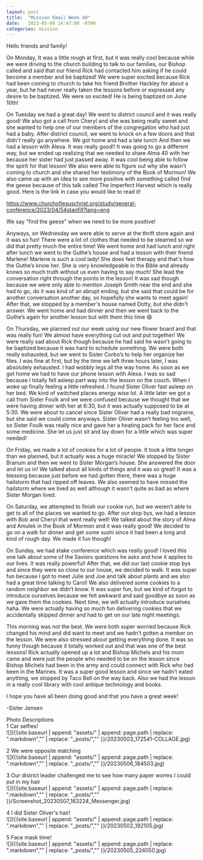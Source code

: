 ```yaml
---
layout: post
title:  "Mission Email Week 49"
date:   2023-05-08 14:47:00 -0700
categories: mission
---
```

Hello friends and family!

On Monday, It was a little rough at first, but it was really cool because while we were driving to the church building to talk to our families, our Bishop called and said that our friend Rick had contacted him asking if he could become a member and be baptized! We were super excited because Rick had been coming to church to take his friend Brother Hackley for about a year, but he had never really taken the lessons before or expressed any desire to be baptized. We were so excited! He is being baptized on June 10th!

On Tuesday we had a great day! We went to district council and it was really good! We also got a call from Cheryl and she was being really sweet and she wanted to help one of our members of the congregation who had just had a baby. After district council, we went to knock on a few doors and that didn't really go anywhere. We got home and had a late lunch And then we had a lesson with Alexa. It was really good!! It was going to go a different way, but we ended up realizing that we needed to share Alma 40 with her because her sister had just passed away. It was cool being able to follow the spirit for that lesson! We also were able to figure out why she wasn't coming to church and she shared her testimony of the Book of Mormon! We also came up with an idea to see more positive with something called find the geese because of this talk called The Imperfect Harvest which is really good. Here is the link in case you would like to read it! 

https://www.churchofjesuschrist.org/study/general-conference/2023/04/54stanfill?lang=eng

We say "find the geese" when we need to be more positive!

Anyways, on Wednesday we were able to serve at the thrift store again and it was so fun! There were a lot of clothes that needed to be steamed so we did that pretty much the entire time! We went home and had lunch and right after lunch we went to the Guthe’s house and had a lesson with their friend Marlene! Marlene is such a cool lady! She does feet therapy and that's how the Guthe’s know her. She is very knowledgeable in the Bible and already knows so much truth without us even having to say much! She lead the conversation right through the points in the lesson! It was sad though because we were only able to mention Joseph Smith near the end and she had to go, do it was kind of an abrupt ending, but she said that could be for another conversation another day, so hopefully she wants to meet again! After that, we stopped by a member's house named Dotty, but she didn't answer. We went home and had dinner and then we went back to the Guthe’s again for another lesson but with them this time 😄 

On Thursday, we planned out our week using our new flower board and that was really fun! We almost have everything cut out and put together! We were really sad about Rick though because he had said he wasn’t going to be baptized because it was hard to schedule something. We were both really exhausted, but we went to Sister Corbo’s to help her organize her files. I was fine at first, but by the time we left three hours later, I was absolutely exhausted. I had wobbly legs all the way home. As soon as we got home we had to have our phone lesson with Alexa. I was so sad because I totally fell asleep part way into the lesson on the couch. When I woke up finally feeling a little refreshed. I found Sister Oliver fast asleep on her bed. We kind of switched places energy wise lol. A little later we got a call from Sister Foulk and we were confused because we thought that we were having dinner with her at 6:30, but it was actually supposed to be at 5:30. We were about to cancel since Sister Oliver had a really bad migraine, but she said we could come anyways. Sister Oliver wasn’t feeling too well, so Sister Foulk was really nice and gave her a heating pack for her face and some medicine. She let us just sit and lay down for a little which was super needed!

On Friday, we made a lot of cookies for a lot of people. It took a little longer than we planned, but it actually was a huge miracle! We stopped by Sister Branum and then we went to Sister Morgan’s house. She answered the door and let us in! We talked about all kinds of things and it was so great! It was a blessing because just before we had gotten there, there was a huge hailstorm that had ripped off leaves. We also seemed to have missed the hailstorm where we lived as well although it wasn’t quite as bad as where Sister Morgan lived.

On Saturday, we attempted to finish our cookie run, but we weren’t able to get to all of the places we wanted to go. After our stop bys, we had a lesson with Bob and Cheryl that went really well! We talked about the story of Alma and Amulek in the Book of Mormon and it was really good! We decided to go on a walk for dinner and get some sushi since it had been a long and kind of rough day. We made it fun though!

On Sunday, we had stake conference which was really good! I loved this one talk about some of the Saviors questions he asks and how it applies to our lives. It was really powerful! After that, we did our last cookie stop bys and since they were so close to our house, we decided to walk. It was super fun because I got to meet Julie and Joe and talk about plants and we also had a great time talking to Carol! We also delivered some cookies to a random neighbor we didn’t know. It was super fun, but we kind of forgot to introduce ourselves because we felt awkward and said goodbye as soon as we gave them the cookies. Next time, we will actually introduce ourselves haha. We were actually having so much fun delivering cookies that we accidentally skipped dinner and had to get on our late night meetings.

This morning was not the best. We were both super worried because Rick changed his mind and did want to meet and we hadn’t gotten a member on the lesson. We were also stressed about getting everything done. It was so funny though because it totally worked out and that was one of the best lessons! Rick actually opened up a lot and Bishop Michels and his mom came and were just the people who needed to be on the lesson since Bishop Michels had been in the army and could connect with Rick who had been in the Marines. It was a super good lesson and since we hadn’t eated anything, we stopped by Taco Bell on the way back. Also we had the lesson in a really cool library with cool antique technology and books.

I hope you have all been doing good and that you have a great week!

-Sister Jensen

Photo Descriptions  
1 Car selfies!   
![]({{site.baseurl | append: "assets/" | append:  page.path | replace: ".markdown","" | replace: "_posts/",""  }}/20230503_172541-COLLAGE.jpg)

2 We were opposite matching    
![]({{site.baseurl | append: "assets/" | append:  page.path | replace: ".markdown","" | replace: "_posts/",""  }}/20230506_184503.jpg)

3 Our district leader challenged me to see how many paper worms I could put in my hair   
![]({{site.baseurl | append: "assets/" | append:  page.path | replace: ".markdown","" | replace: "_posts/",""  }}/Screenshot_20230507_163224_Messenger.jpg)

4 I did Sister Oliver's hair!   
![]({{site.baseurl | append: "assets/" | append:  page.path | replace: ".markdown","" | replace: "_posts/",""  }}/20230502_192105.jpg)

5 Face mask time!   
![]({{site.baseurl | append: "assets/" | append:  page.path | replace: ".markdown","" | replace: "_posts/",""  }}/20230505_224050.jpg)
